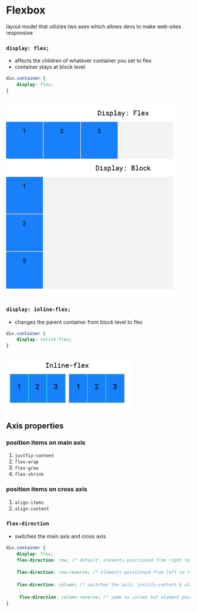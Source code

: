 # Flexbox

layout model that utlizies two axes which allows devs to make web-sites responsive

### `display: flex;`

- affects the children of whatever container you set to flex
- container stays at block level



```css
div.container {
    display: flex;
}
```
![Alt text](<../images/Screenshot 2024-01-02 at 4.37.17 PM.png>)
---

### `display: inline-flex;`

- changes the parent container from block level to flex


```css
div.container {
    display: inline-flex;
}
```

 ![Alt text](<../images/Screenshot 2024-01-02 at 4.44.07 PM.png>)
---

## Axis properties

### position items on main axis  
1. `justfiy-content`
2. `flex-wrap`
3. `flex-grow`
4. `flex-shrink`

### position items on cross axis
1. `align-items`
2. `align-content`

### `flex-direction`
- switches the main axis and cross axis

```css
div.container {
    display: flex;
    flex-direction: row; /* default; elements positioned from right to left */

    flex-direction: row-reverse; /* elements positioned from left to right */

    flex-direction: column; /* switches the axis; justify-content & align-items switch  */

     flex-direction: column-reverse; /* same as column but element position is reversed */
}

```